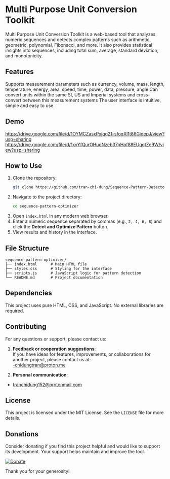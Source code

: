 # Multi Purpose Unit Conversion Toolkit
Multi Purpose Unit Conversion Toolkit is a web-based tool that analyzes numeric sequences and detects complex patterns such as arithmetic, geometric, polynomial, Fibonacci, and more. It also provides statistical insights into sequences, including total sum, average, standard deviation, and monotonicity.

## Features

Supports measurement parameters such as currency, volume, mass, length, temperature, energy, area, speed, time, power, data, pressure, angle
Can convert units within the same SI, US and Imperial systems and cross-convert between this measurement systems
The user interface is intuitive, simple and easy to use

## Demo
https://drive.google.com/file/d/1OYMCZasxPxjqq21-sfoqXl1t86GidepJ/view?usp=sharing 
https://drive.google.com/file/d/1xvYfQurOHuoNzeb37pHof88EUqqtZe9W/view?usp=sharing
## How to Use
1. Clone the repository:
   ```bash
   git clone https://github.com/tran-chi-dung/Sequence-Pattern-Detector.git
   ```
2. Navigate to the project directory:
   ```bash
   cd sequence-pattern-optimizer
   ```
3. Open `index.html` in any modern web browser.
4. Enter a numeric sequence separated by commas (e.g., `2, 4, 6, 8`) and click the **Detect and Optimize Pattern** button.
5. View results and history in the interface.

## File Structure
```
sequence-pattern-optimizer/
├── index.html      # Main HTML file
├── styles.css      # Styling for the interface
├── scripts.js      # JavaScript logic for pattern detection
└── README.md       # Project documentation
```

## Dependencies
This project uses pure HTML, CSS, and JavaScript. No external libraries are required.

## Contributing
For any questions or support, please contact us:

1. **Feedback or cooperation suggestions**:  
   If you have ideas for features, improvements, or collaborations for another project, please contact us at:  
-chidungtran@proton.me

2. **Personal communication**:  
 - tranchidung152@protonmail.com

## License
This project is licensed under the MIT License. See the `LICENSE` file for more details.

## Donations
Consider donating if you find this project helpful and would like to support its development. Your support helps maintain and improve the tool.

[![Donate](https://img.shields.io/badge/Donate-PayPal-blue.svg)](https://www.paypal.com/donate?hosted_button_id=DE7NL3HFQYQ5Y)

Thank you for your generosity!
